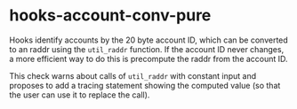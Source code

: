 # hooks-account-conv-pure

Hooks identify accounts by the 20 byte account ID, which can be
converted to an raddr using the `util_raddr` function. If the account
ID never changes, a more efficient way to do this is precompute the
raddr from the account ID.

This check warns about calls of `util_raddr` with constant input and
proposes to add a tracing statement showing the computed value (so
that the user can use it to replace the call).

